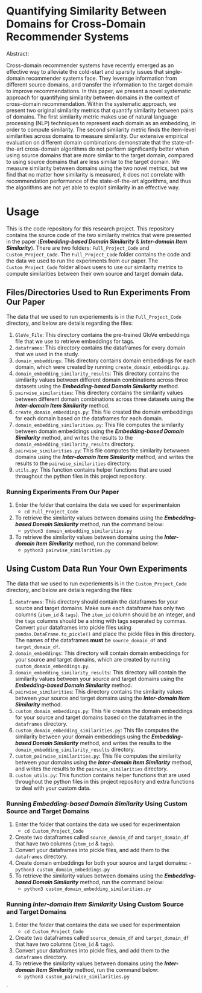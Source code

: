 # Quantifying Similarity Between Domains for Cross-Domain Recommender Systems

 Abstract:

Cross-domain recommender systems have recently emerged as an effective way to alleviate the cold-start and sparsity issues that single-domain recommender systems face. They leverage information from different source domains, and transfer the information to the target domain to improve recommendations. In this paper, we present a novel systematic approach for quantifying similarity between domains in the context of cross-domain recommendation. Within the systematic approach, we present two original similarity metrics that quantify similarity between pairs of domains. The first similarity metric makes use of natural language processing (NLP) techniques to represent each domain as an embedding, in order to compute similarity. The second similarity metric finds the item-level similarities across domains to measure similarity. Our extensive empirical evaluation on different domain combinations demonstrate that the state-of-the-art cross-domain algorithms do not perform significantly better when using source domains that are more similar to the target domain, compared to using source domains that are less similar to the target domain. We measure similarity between domains using the two novel metrics, but we find that no matter how similarity is measured, it does not correlate with recommendation performance of the state-of-the-art algorithms, and thus the algorithms are not yet able to exploit similarity in an effective way.

# Usage

This is the code repository for this research project. This repository contains the source code of the two similarity metrics that were presented in the paper (***Embedding-based Domain Similarity*** & ***Inter-domain Item Similarity***). There are two folders: `Full_Project_Code` and `Custom_Project_Code`. The `Full_Project_Code` folder contains the code and the data we used to run the experiments from our paper. The `Custom_Project_Code` folder allows users to use our similarity metrics to compute similarities between their own source and target domain data. 

## Files/Directories Used to Run Experiments From Our Paper

The data that we used to run experiements is in the `Full_Project_Code` directory, and below are details regarding the files:

1. `GloVe_File`: This directory contains the pre-trained GloVe embeddings file that we use to retrieve embeddings for tags.
2. `dataframes`: This directory contains the dataframes for every domain that we used in the study.
3. `domain_embeddings`: This directory contains domain embeddings for each domain, which were created by running `create_domain_embeddings.py`. 
4. `domain_embedding_similarity_results`: This directory contains the similarity values between different domain combinations across three datasets using the ***Embedding-based Domain Similarity*** method.
5. `pairwise_similarities`: This directory contains the similarity values between different domain combinations across three datasets using the ***Inter-domain Item Similarity*** method.
6. `create_domain_embeddings.py`: This file created the domain embeddings for each domain based on the dataframes for each domain.
7. `domain_embedding_similarities.py`: This file computes the similarity between domain embeddings using the ***Embedding-based Domain Similarity*** method, and writes the results to the `domain_embedding_similarity_results` directory.
8. `pairwise_similarities.py`: This file computes the similarity betwween domains using the ***Inter-domain Item Similarity*** method, and writes the results to the `pairwise_similarities` directory.
9. `utils.py`: This function contains helper functions that are used throughout the python files in this project repository.

### Running Experiments From Our Paper

1. Enter the folder that contains the data we used for experimentaion 
   - `cd Full_Project_Code`
2. To retrieve the similarity values between domains using the ***Embedding-based Domain Similarity*** method, run the command below:
   - `python3 domain_embedding_similarities.py`
3. To retrieve the similarity values between domains using the ***Inter-domain Item Similarity*** method, run the command below:
   - `python3 pairwise_similarities.py`

## Using Custom Data Run Your Own Experiments

The data that we used to run experiements is in the `Custom_Project_Code` directory, and below are details regarding the files:

1. `dataframes`: This directory should contain the dataframes for your source and target domains. Make sure each dataframe has only two columns (`item_id` & `tags`). The `item_id` column should be an integer, and the `tags` columns should be a string with tags seperated by commas. Convert your dataframes into pickle files using `pandas.DataFrame.to_pickle()` and place the pickle files in this directory. The names of the dataframes **must** be `source_domain_df` and `target_domain_df`. 
2. `domain_embeddings`: This directory will contain domain embeddings for your source and target domains, which are created by running `custom_domain_embeddings.py`. 
3. `domain_embedding_similarity_results`: This directory will contain the similarity values between your source and target domains using the ***Embedding-based Domain Similarity*** method.
4. `pairwise_similarities`: This directory contains the similarity values between your source and target domains using the ***Inter-domain Item Similarity*** method.
5. `custom_domain_embeddings.py`: This file creates the domain embeddings for your source and target domains based on the dataframes in the `dataframes` directory.
6. `custom_domain_embedding_similarities.py`: This file computes the similarity between your domain embeddings using the ***Embedding-based Domain Similarity*** method, and writes the results to the `domain_embedding_similarity_results` directory.
7. `custom_pairwise_similarities.py`: This file computes the similarity between your domains using the ***Inter-domain Item Similarity*** method, and writes the results to the `pairwise_similarities` directory.
8. `custom_utils.py`: This function contains helper functions that are used throughout the python files in this project repository and extra functions to deal with your custom data.

### Running ***Embedding-based Domain Similarity*** Using Custom Source and Target Domains

1. Enter the folder that contains the data we used for experimentaion 
   - `cd Custom_Project_Code`
2. Create two dataframes called `source_domain_df` and `target_domain_df` that have two columns (`item_id` & `tags`).
3. Convert your dataframes into pickle files, and add them to the `dataframes` directory.
4. Create domain embeddings for both your source and target domains:
   -`python3 custom_domain_embeddings.py`
5. To retrieve the similarity values between domains using the ***Embedding-based Domain Similarity*** method, run the command below:
   - `python3 custom_domain_embedding_similarities.py`

### Running ***Inter-domain Item Similarity*** Using Custom Source and Target Domains

1. Enter the folder that contains the data we used for experimentaion 
   - `cd Custom_Project_Code`
2. Create two dataframes called `source_domain_df` and `target_domain_df` that have two columns (`item_id` & `tags`).
3. Convert your dataframes into pickle files, and add them to the `dataframes` directory.
4. To retrieve the similarity values between domains using the ***Inter-domain Item Similarity*** method, run the command below:
   - `python3 custom_pairwise_similarities.py`









`
